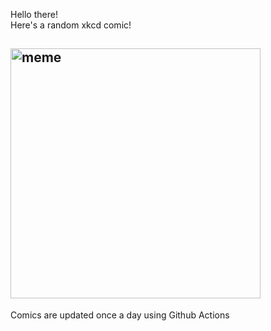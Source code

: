 Hello there! <br>Here's a random xkcd comic!<br>
## <img src="https://imgs.xkcd.com/comics/macgyver_gets_lazy.png" alt="meme" width="400"/><br>
Comics are updated once a day using Github Actions